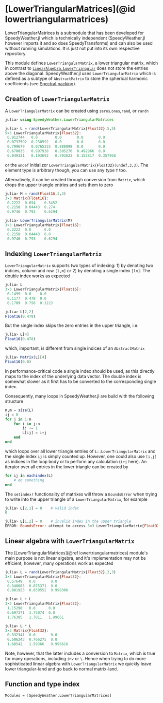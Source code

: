 # [LowerTriangularMatrices](@id lowertriangularmatrices)

LowerTriangularMatrices is a submodule that has been developed for SpeedyWeather.jl which is
technically independent (SpeedyWeather.jl however imports it and so does SpeedyTransforms)
and can also be used without running simulations. It is just not put into its own respective repository.

This module defines `LowerTriangularMatrix`, a lower triangular matrix, which in contrast to
[`LinearAlgebra.LowerTriangular`](https://docs.julialang.org/en/v1/stdlib/LinearAlgebra/#LinearAlgebra.LowerTriangular) does not store the entries above the diagonal. SpeedyWeather.jl
uses `LowerTriangularMatrix` which is defined as a subtype of `AbstractMatrix` to store
the spherical harmonic coefficients (see [Spectral packing](@ref)). 

## Creation of `LowerTriangularMatrix`

A `LowerTriangularMatrix` can be created using `zeros`,`ones`,`rand`, or `randn`
```julia
julia> using SpeedyWeather.LowerTriangularMatrices

julia> L = rand(LowerTriangularMatrix{Float32},5,5)
5×5 LowerTriangularMatrix{Float32}:
 0.912744   0.0        0.0       0.0       0.0
 0.0737592  0.230592   0.0       0.0       0.0
 0.799679   0.0765255  0.888098  0.0       0.0
 0.670835   0.997938   0.505276  0.492966  0.0
 0.949321   0.193692   0.793623  0.152817  0.357968
```
or the `undef` initializor `LowerTriangularMatrix{Float32}(undef,3,3)`.
The element type is arbitrary though, you can use any type `T` too.

Alternatively, it can be created through conversion from `Matrix`, which drops the upper triangle
entries and sets them to zero
```julia
julia> M = rand(Float16,3,3)
3×3 Matrix{Float16}:
 0.2222  0.694    0.3452
 0.2158  0.04443  0.274
 0.9746  0.793    0.6294

julia> LowerTriangularMatrix(M)
3×3 LowerTriangularMatrix{Float16}:
 0.2222  0.0      0.0
 0.2158  0.04443  0.0
 0.9746  0.793    0.6294
```

## Indexing `LowerTriangularMatrix`

`LowerTriangularMatrix` supports two types of indexing: 1) by denoting two indices, column and row `[l,m]`
or 2) by denoting a single index `[lm]`. The double index works as expected
```julia
julia> L
3×3 LowerTriangularMatrix{Float16}:
 0.1499  0.0    0.0
 0.1177  0.478  0.0
 0.1709  0.756  0.3223

julia> L[2,2]
Float16(0.478)
```
But the single index skips the zero entries in the upper triangle, i.e.
```julia
julia> L[4]
Float16(0.478)
```
which, important, is different from single indices of an `AbstractMatrix`
```julia
julia> Matrix(L)[4]
Float16(0.0)
```
In performance-critical code a single index should be used, as this directly maps
to the index of the underlying data vector. The double index is somewhat slower
as it first has to be converted to the corresponding single index.

Consequently, many loops in SpeedyWeather.jl are build with the following structure
```julia
n,m = size(L)
ij = 0
for j in 1:m
    for i in j:n
        ij += 1
        L[ij] = i+j
    end
end
```
which loops over all lower triangle entries of `L::LowerTriangularMatrix` and the single
index `ij` is simply counted up. However, one could also use `[i,j]` as indices in the
loop body or to perform any calculation (`i+j` here).
An iterator over all entries in the lower triangle can be created by
```julia
for ij in eachindex(L)
    # do something
end
```
The `setindex!` functionality of matrixes will throw a `BoundsError` when trying to write
into the upper triangle of a `LowerTriangularMatrix`, for example
```julia
julia> L[2,1] = 0    # valid index
0

julia> L[1,2] = 0    # invalid index in the upper triangle
ERROR: BoundsError: attempt to access 3×3 LowerTriangularMatrix{Float32} at index [1, 2]
```

## Linear algebra with `LowerTriangularMatrix`

The [LowerTriangularMatrices](@ref lowertriangularmatrices) module's main purpose is not linear algebra, and it's
implementation may not be efficient, however, many operations work as expected
```julia
julia> L = rand(LowerTriangularMatrix{Float32},3,3)
3×3 LowerTriangularMatrix{Float32}:
 0.57649   0.0       0.0
 0.348685  0.875371  0.0
 0.881923  0.850552  0.998306

julia> L + L
3×3 LowerTriangularMatrix{Float32}:
 1.15298   0.0      0.0
 0.697371  1.75074  0.0
 1.76385   1.7011   1.99661

julia> L * L
3×3 Matrix{Float32}:
 0.332341  0.0       0.0
 0.506243  0.766275  0.0
 1.68542   1.59366   0.996616
```
Note, however, that the latter includes a conversion to `Matrix`, which is true for many
operations, including `inv` or `\`. Hence when trying to do more sophisticated linear
algebra with `LowerTriangularMatrix` we quickly leave lower triangular-land and go
back to normal matrix-land.

## Function and type index

```@autodocs
Modules = [SpeedyWeather.LowerTriangularMatrices]
```